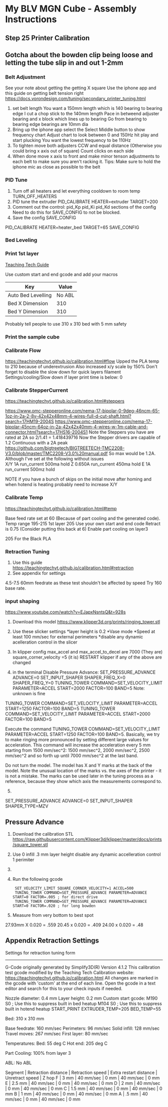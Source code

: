 # My BLV MGN Cube - Assembly Instructions

## Step 25 Printer Calibration

## Gotcha about the bowden clip being loose and letting the tube slip in and out 1-2mm

### Belt Adjustment
See your note about getting the getting X square 
Use the iphone app and this guide on getting belt tension right
https://docs.vorondesign.com/tuning/secondary_printer_tuning.html

1. set belt length
   You want a 150mm length which is 140 bearing to bearing edge
   I cut a chop stick to the 140mm length
   Pace in betweend adjuster bearing and x block which lines up to bearing
   Go from bearing to bearing edge bearings are 10mm dia
2. Bring up the iphone app select the Select Middle button to show frequency chart
   Adjust chart to look between 0 and 150Hz
   hit play and start plucking You want the lowest frequency to be 110Hz
3. To tighten move both adjusters CCW and equal distance (Otherwise you could bring x axis out of square)
   Count clicks on each side
4. When done move x axis to front and make minor tenson adjustments to each belt to make sure you aren't racking it.
Tips: Make sure to hold the iphone mic as close as possible to the belt


### PID Tune
1. Turn off all heaters and let everything cooldown to room temp
   TURN_OFF_HEATERS
2. PID tune the extruder
   PID_CALIBRATE HEATER=extruder TARGET=200
3. Comment out the control: pid_Kp pid_Ki pid_Kd sections of the config
   Need to do this for SAVE_CONFIG to not be blocked.
3. Save the config
   SAVE_CONFIG

PID_CALIBRATE HEATER=heater_bed TARGET=65
SAVE_CONFIG

### Bed Leveling

### Print 1st layer
[Teaching Tech Guide](https://teachingtechyt.github.io/calibration.html#firstlayer)

Use custom start and end gcode and add your macros

| Key                | Value  |
|--------------------|--------|
| Auto Bed Levelling | No ABL |
| Bed X Dimension    | 310    |
| Bed Y Dimension    | 310    |



Probably tell people to use 310 x 310 bed with 5 mm safety

### Print the sample cube

### Calibrate Flow
https://teachingtechyt.github.io/calibration.html#flow
Upped the PLA temp to 210 because of underextrusion
Also increased x/y scale by 150%
Don't forget to disable the slow down for quick layers 
filament Settings/cooling/Slow down if layer print time is below: 0


### Calibrate StepperCurrent
https://teachingtechyt.github.io/calibration.html#steppers

https://www.omc-stepperonline.com/nema-17-bipolar-0-9deg-46ncm-65-1oz-in-2a-2-8v-42x42x48mm-4-wires-full-d-cut-shaft.html?search=17HM19-2004S
https://www.omc-stepperonline.com/nema-17-bipolar-45ncm-64oz-in-2a-42x42x40mm-4-wires-w-1m-cable-and-connector.html?search=17HS16-2004S1
Note the Steppers you have are rated at 2A so 2/1.41 = 1.418439716
Now the Stepper drivers are capable of 1.2 Continuous with a 2A peak
https://github.com/bigtreetech/BIGTREETECH-TMC2208-V3.0/blob/master/TMC2208-V3.0%20manual.pdf
So max would be 1.2A. Although I've set at the following without issues  
X/Y 1A run_current
500ma hold
Z 0.650A run_current
450ma hold
E 1A run_current
500mz hold

NOTE if you have a bunch of skips on the initial move after homing and when hotend is heating probably need to increase X/Y

### Calibrate Temp
https://teachingtechyt.github.io/calibration.html#temp

Base feed rate set at 60 (Because of part cooling and the generated code). Temp range 195-215 1st layer 205
Use your own start and end code
Retract is 0.75 (Consider putting this back at 6)
Enable part cooling on layer3

205 For the Black PLA

### Retraction Tuning

1. Use this guide
   https://teachingtechyt.github.io/calibration.html#retraction
2. See appendix for settings

4.5-7.5
60mm feedrate as these test shouldn't be affected by speed Try 160 base rate.


### input shaping
https://www.youtube.com/watch?v=EJapxNsntsQ&t=928s

1. Download this model
  https://www.klipper3d.org/prints/ringing_tower.stl
2. Use these slicker settings
   *layer height is 0.2
   *Vase mode
   *Speed at least 100 mm/sec for external perimeters
   *disable any dynamic acelleration control in the slicer
3. In klipper config
   max_accel and max_accel_to_decel are 7000 (They are)
   square_corner_velocity =5 (it is)
   RESTART klipper if any of the above are changed

4. in the terminal
Disable Pressure Advance:
SET_PRESSURE_ADVANCE ADVANCE=0
SET_INPUT_SHAPER SHAPER_FREQ_X=0 SHAPER_FREQ_Y=0
TUNING_TOWER COMMAND=SET_VELOCITY_LIMIT PARAMETER=ACCEL START=2000 FACTOR=100 BAND=5
  Note: unknown is fine

TUNING_TOWER COMMAND=SET_VELOCITY_LIMIT PARAMETER=ACCEL START=1250 FACTOR=100 BAND=5
TUNING_TOWER COMMAND=SET_VELOCITY_LIMIT PARAMETER=ACCEL START=2000 FACTOR=100 BAND=5

Execute the command TUNING_TOWER COMMAND=SET_VELOCITY_LIMIT PARAMETER=ACCEL START=1250 FACTOR=100 BAND=5. Basically, we try to make ringing more pronounced by setting different large values for acceleration. This command will increase the acceleration every 5 mm starting from 1500 mm/sec^2: 1500 mm/sec^2, 2000 mm/sec^2, 2500 mm/sec^2 and so forth up until 7000 mm/sec^2 at the last band.

Do not turn the model. The model has X and Y marks at the back of the model. Note the unusual location of the marks vs. the axes of the printer - it is not a mistake. The marks can be used later in the tuning process as a reference, because they show which axis the measurements correspond to.

5.
SET_PRESSURE_ADVANCE ADVANCE=0
SET_INPUT_SHAPER SHAPER_TYPE=MZV

## Pressure Advance
1. Download the calibration STL  
https://raw.githubusercontent.com/Klipper3d/klipper/master/docs/prints/square_tower.stl
2. Use 0 infill .3 mm layer height disable any dynamic accelleration control 1 perimiter
3. 
3. Run the following gcode


        SET_VELOCITY_LIMIT SQUARE_CORNER_VELOCITY=1 ACCEL=500
        TUNING_TOWER COMMAND=SET_PRESSURE_ADVANCE PARAMETER=ADVANCE START=0 FACTOR=.005 ; for direct drive
        TUNING_TOWER COMMAND=SET_PRESSURE_ADVANCE PARAMETER=ADVANCE START=0 FACTOR=.020 ; for long bowden

4. Measure from very bottom to best spot

27.93mm X 0.020 = .559
20.45 x 0.020 = .409
24.00 x 0.020 = .48


## Appendix Retraction Settings  

Settings for retraction tuning form
_________________________________________________________________________

G-Code originally generated by Simplify3D(R) Version 4.1.2
This calibration test gcode modified by the Teaching Tech Calibration website: https://teachingtechyt.github.io/calibration.html
All changes are marked in the gcode with 'custom' at the end of each line. Open the gcode in a text editor and search for this to your check inputs if needed.


Nozzle diameter: 0.4 mm
Layer height: 0.2 mm
Custom start gcode:
M190 S0 ; Use this to suppress built in bed heatup
M104 S0 ; Use this to suppress built in hotend heatup
START_PRINT EXTRUDER_TEMP=205 BED_TEMP=55


Bed: 310 x 310 mm

Base feedrate: 160 mm/sec
Perimeters: 96 mm/sec
Solid infill: 128 mm/sec
Travel moves: 267 mm/sec
First layer: 80 mm/sec

Temperatures:
Bed: 55 deg C
Hot end: 205 deg C


Part Cooling: 100% from layer 3


ABL: No ABL

Segment | Retraction distance | Retraction speed | Extra restart distance | Unretract speed | Z hop
   F    |          3 mm       |     40 mm/sec    |        0       mm      | 40 mm/sec       |  0 mm
   E    |          2.5 mm       |     40 mm/sec    |        0       mm      | 40 mm/sec       |  0 mm
   D    |          2 mm       |     40 mm/sec    |        0       mm      | 40 mm/sec       |  0 mm
   C    |          1.5 mm       |     40 mm/sec    |        0       mm      | 40 mm/sec       |  0 mm
   B    |          1 mm       |     40 mm/sec    |        0       mm      | 40 mm/sec       |  0 mm
   A    |          .5 mm       |     40 mm/sec    |        0       mm      | 40 mm/sec       |  0 mm
